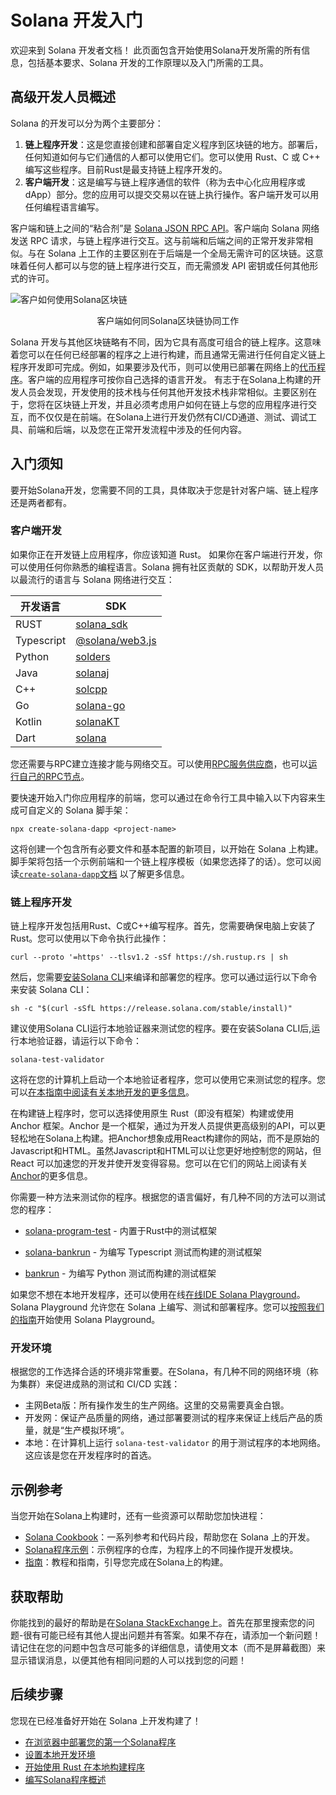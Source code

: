# Solana 开发入门
欢迎来到 Solana 开发者文档！
此页面包含开始使用Solana开发所需的所有信息，包括基本要求、Solana 开发的工作原理以及入门所需的工具。

## 高级开发人员概述
Solana 的开发可以分为两个主要部分：
1. **链上程序开发**：这是您直接创建和部署自定义程序到区块链的地方。部署后，任何知道如何与它们通信的人都可以使用它们。您可以使用 Rust、C 或 C++ 编写这些程序。目前Rust是最支持链上程序开发的。
2. **客户端开发**：这是编写与链上程序通信的软件（称为去中心化应用程序或 dApp）部分。您的应用可以提交交易以在链上执行操作。客户端开发可以用任何编程语言编写。

客户端和链上之间的“粘合剂”是 [Solana JSON RPC API](https://solana.com/docs/rpc)。客户端向 Solana 网络发送 RPC 请求，与链上程序进行交互。这与前端和后端之间的正常开发非常相似。与在 Solana 上工作的主要区别在于后端是一个全局无需许可的区块链。这意味着任何人都可以与您的链上程序进行交互，而无需颁发 API 密钥或任何其他形式的许可。

![客户如何使用Solana区块链](https://solana-developer-content.vercel.app/assets/docs/intro/developer_flow.png)

<center>客户端如何同Solana区块链协同工作</center>

Solana 开发与其他区块链略有不同，因为它具有高度可组合的链上程序。这意味着您可以在任何已经部署的程序之上进行构建，而且通常无需进行任何自定义链上程序开发即可完成。例如，如果要涉及代币，则可以使用已部署在网络上的[代币程序](https://solana.com/docs/core/tokens)。客户端的应用程序可按你自己选择的语言开发。
有志于在Solana上构建的开发人员会发现，开发使用的技术栈与任何其他开发技术栈非常相似。主要区别在于，您将在区块链上开发，并且必须考虑用户如何在链上与您的应用程序进行交互，而不仅仅是在前端。在Solana上进行开发仍然有CI/CD通道、测试、调试工具、前端和后端，以及您在正常开发流程中涉及的任何内容。

## 入门须知
要开始Solana开发，您需要不同的工具，具体取决于您是针对客户端、链上程序还是两者都有。

### 客户端开发
如果你正在开发链上应用程序，你应该知道 Rust。
如果你在客户端进行开发，你可以使用任何你熟悉的编程语言。Solana 拥有社区贡献的 SDK，以帮助开发人员以最流行的语言与 Solana 网络进行交互：

| 开发语言   | SDK   |
|--------|----------|
| RUST | [solana_sdk](https://docs.rs/solana-sdk/latest/solana_sdk/) |
| Typescript | [@solana/web3.js](https://github.com/solana-labs/solana-web3.js) |
| Python | [solders](https://github.com/kevinheavey/solders) |
| Java | [solanaj](https://github.com/skynetcap/solanaj) |
| C++ | [solcpp](https://github.com/mschneider/solcpp) |
| Go | [solana-go](https://github.com/gagliardetto/solana-go) |
| Kotlin | [solanaKT](https://github.com/metaplex-foundation/SolanaKT) |
| Dart | [solana](https://github.com/espresso-cash/espresso-cash-public/tree/master/packages/solana) |

您还需要与RPC建立连接才能与网络交互。可以使用[RPC服务供应商](https://solana.com/rpc)，也可以[运行自己的RPC节点](https://docs.solanalabs.com/operations/setup-an-rpc-node)。

要快速开始入门你应用程序的前端，您可以通过在命令行工具中输入以下内容来生成可自定义的 Solana 脚手架：

```shell
npx create-solana-dapp <project-name>
```

这将创建一个包含所有必要文件和基本配置的新项目，以开始在 Solana 上构建。脚手架将包括一个示例前端和一个链上程序模板（如果您选择了的话）。您可以阅读[`create-solana-dapp`文档](https://github.com/solana-developers/create-solana-dapp?tab=readme-ov-file#create-solana-dapp) 以了解更多信息。

### 链上程序开发
链上程序开发包括用Rust、C或C++编写程序。首先，您需要确保电脑上安装了 Rust。您可以使用以下命令执行此操作：

```shell
curl --proto '=https' --tlsv1.2 -sSf https://sh.rustup.rs | sh
```

然后，您需要[安装Solana CLI](https://docs.solanalabs.com/cli/install)来编译和部署您的程序。您可以通过运行以下命令来安装 Solana CLI：

```shell
sh -c "$(curl -sSfL https://release.solana.com/stable/install)"
```

建议使用Solana CLI运行本地验证器来测试您的程序。要在安装Solana CLI后,运行本地验证器，请运行以下命令：

```shell
solana-test-validator
```

这将在您的计算机上启动一个本地验证者程序，您可以使用它来测试您的程序。您可以[在本指南中阅读有关本地开发的更多信息](https://solana.com/developers/guides/getstarted/setup-local-development)。

在构建链上程序时，您可以选择使用原生 Rust（即没有框架）构建或使用 Anchor 框架。Anchor 是一个框架，通过为开发人员提供更高级别的API，可以更轻松地在Solana上构建。把Anchor想象成用React构建你的网站，而不是原始的Javascript和HTML。虽然Javascript和HTML可以让您更好地控制您的网站，但 React 可以加速您的开发并使开发变得容易。您可以在它们的网站上阅读有关[Anchor](https://www.anchor-lang.com/)的更多信息。

你需要一种方法来测试你的程序。根据您的语言偏好，有几种不同的方法可以测试您的程序：
- [solana-program-test](https://docs.rs/solana-program-test/latest/solana_program_test/) - 内置于Rust中的测试框架

- [solana-bankrun](https://kevinheavey.github.io/solana-bankrun/) - 为编写 Typescript 测试而构建的测试框架

- [bankrun](https://kevinheavey.github.io/solders/tutorials/bankrun.html) - 为编写 Python 测试而构建的测试框架

如果您不想在本地开发程序，还可以使用在线[在线IDE Solana Playground](https://beta.solpg.io/)。Solana Playground 允许您在 Solana 上编写、测试和部署程序。您可以[按照我们的指南](https://solana.com/zh/developers/guides/getstarted/hello-world-in-your-browser)开始使用 Solana Playground。

### 开发环境
根据您的工作选择合适的环境非常重要。在Solana，有几种不同的网络环境（称为集群）来促进成熟的测试和 CI/CD 实践：

- 主网Beta版：所有操作发生的生产网络。这里的交易需要真金白银。
- 开发网：保证产品质量的网络，通过部署要测试的程序来保证上线后产品的质量，就是“生产模拟环境”。
- 本地：在计算机上运行 `solana-test-validator` 的用于测试程序的本地网络。这应该是您在开发程序时的首选。

## 示例参考
当您开始在Solana上构建时，还有一些资源可以帮助您加快进程：

- [Solana Cookbook](https://solana.com/developers/cookbook)：一系列参考和代码片段，帮助您在 Solana 上的开发。
- [Solana程序示例](https://github.com/solana-developers/program-examples)：示例程序的仓库，为程序上的不同操作提开发模块。
- [指南](https://solana.com/developers/guides)：教程和指南，引导您完成在Solana上的构建。

## 获取帮助
你能找到的最好的帮助是在[Solana StackExchange](https://solana.stackexchange.com/)上。首先在那里搜索您的问题-很有可能已经有其他人提出问题并有答案。如果不存在，请添加一个新问题！请记住在您的问题中包含尽可能多的详细信息，请使用文本（而不是屏幕截图）来显示错误消息，以便其他有相同问题的人可以找到您的问题！

## 后续步骤
您现在已经准备好开始在 Solana 上开发构建了！

- [在浏览器中部署您的第一个Solana程序](https://solana.com/developers/guides/getstarted/hello-world-in-your-browser)
- [设置本地开发环境](https://solana.com/developers/guides/getstarted/setup-local-development)
- [开始使用 Rust 在本地构建程序](https://solana.com/developers/guides/getstarted/local-rust-hello-world)
- [编写Solana程序概述](https://solana.com/docs/programs)
